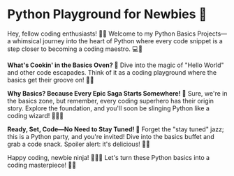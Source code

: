 # Python Playground for Newbies 🎉

Hey, fellow coding enthusiasts! 🐍✨ Welcome to my Python Basics Projects—a whimsical journey into the heart of Python where every code snippet is a step closer to becoming a coding maestro. 💻🚀

**What's Cookin' in the Basics Oven? 🍳**
Dive into the magic of "Hello World" and other code escapades. Think of it as a coding playground where the basics get their groove on! 🌈💫

**Why Basics? Because Every Epic Saga Starts Somewhere! 🚀**
Sure, we're in the basics zone, but remember, every coding superhero has their origin story. Explore the foundation, and you'll soon be slinging Python like a coding wizard! 🧙‍♂️🚁

**Ready, Set, Code—No Need to Stay Tuned! 🚀**
Forget the "stay tuned" jazz; this is a Python party, and you're invited! Dive into the basics buffet and grab a code snack. Spoiler alert: it's delicious! 🎉🍕

Happy coding, newbie ninja! 🌟👩‍💻 Let's turn these Python basics into a coding masterpiece! 🚀🎨